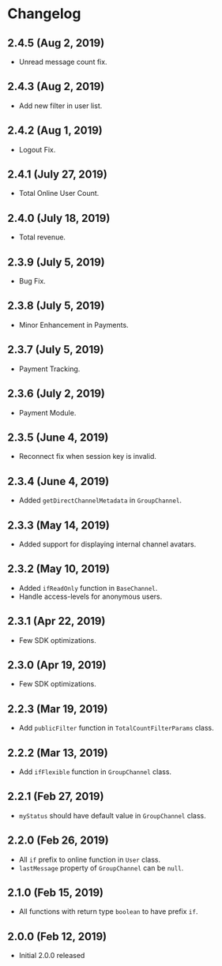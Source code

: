 Changelog
=========
## 2.4.5 (Aug 2, 2019)
 * Unread message count fix.

## 2.4.3 (Aug 2, 2019)
 * Add new filter in user list.

## 2.4.2 (Aug 1, 2019)
 * Logout Fix.

## 2.4.1 (July 27, 2019)
 * Total Online User Count.

## 2.4.0 (July 18, 2019)
 * Total revenue.

## 2.3.9 (July 5, 2019)
 * Bug Fix.

## 2.3.8 (July 5, 2019)
 * Minor Enhancement in Payments.

## 2.3.7 (July 5, 2019)
 * Payment Tracking.

## 2.3.6 (July 2, 2019)
 * Payment Module.

## 2.3.5 (June 4, 2019)
 * Reconnect fix when session key is invalid.

## 2.3.4 (June 4, 2019)
 * Added `getDirectChannelMetadata` in `GroupChannel`.

## 2.3.3 (May 14, 2019)
 * Added support for displaying internal channel avatars.

## 2.3.2 (May 10, 2019)
 * Added `ifReadOnly` function in `BaseChannel`.
 * Handle access-levels for anonymous users.

## 2.3.1 (Apr 22, 2019)
 * Few SDK optimizations.

## 2.3.0 (Apr 19, 2019)
 * Few SDK optimizations.

## 2.2.3 (Mar 19, 2019)
 * Add `publicFilter` function in `TotalCountFilterParams` class.

## 2.2.2 (Mar 13, 2019)
 * Add `ifFlexible` function in `GroupChannel` class.

## 2.2.1 (Feb 27, 2019)
 * `myStatus` should have default value in `GroupChannel` class.

## 2.2.0 (Feb 26, 2019)
 * All `if` prefix to online function in `User` class.
 * `lastMessage` property of `GroupChannel` can be `null`.

## 2.1.0 (Feb 15, 2019)
 * All functions with return type `boolean` to have prefix `if`.

## 2.0.0 (Feb 12, 2019)
 * Initial 2.0.0 released
